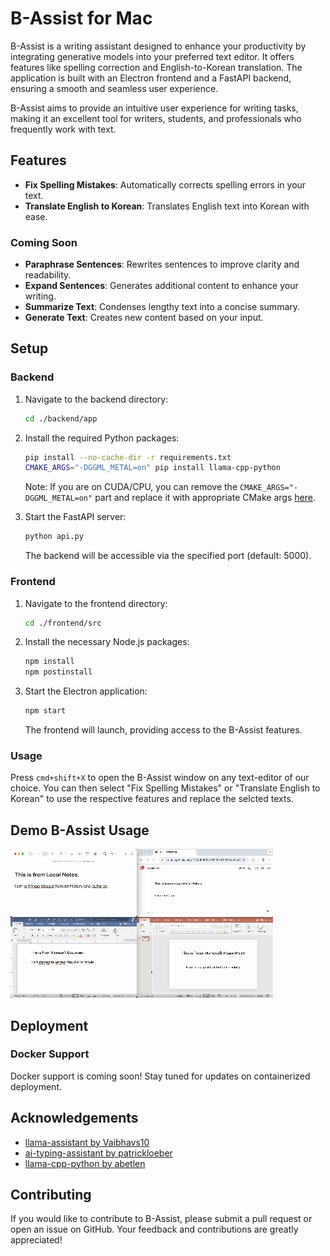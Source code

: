 # B-Assist for Mac

B-Assist is a writing assistant designed to enhance your productivity by integrating generative models into your preferred text editor. It offers features like spelling correction and English-to-Korean translation. The application is built with an Electron frontend and a FastAPI backend, ensuring a smooth and seamless user experience.

B-Assist aims to provide an intuitive user experience for writing tasks, making it an excellent tool for writers, students, and professionals who frequently work with text.

## Features

- **Fix Spelling Mistakes**: Automatically corrects spelling errors in your text.
- **Translate English to Korean**: Translates English text into Korean with ease.

### Coming Soon

- **Paraphrase Sentences**: Rewrites sentences to improve clarity and readability.
- **Expand Sentences**: Generates additional content to enhance your writing.
- **Summarize Text**: Condenses lengthy text into a concise summary.
- **Generate Text**: Creates new content based on your input.

## Setup

### Backend

1. Navigate to the backend directory:
    ```bash
    cd ./backend/app
    ```

2. Install the required Python packages:
    ```bash
    pip install --no-cache-dir -r requirements.txt
    CMAKE_ARGS="-DGGML_METAL=on" pip install llama-cpp-python
    ```
    Note: If you are on CUDA/CPU, you can remove the `CMAKE_ARGS="-DGGML_METAL=on"` part and replace it with appropriate CMake args [here](https://llama-cpp-python.readthedocs.io/en/latest/#supported-backends).

3. Start the FastAPI server:
    ```bash
    python api.py
    ```

   The backend will be accessible via the specified port (default: 5000).

### Frontend

1. Navigate to the frontend directory:
    ```bash
    cd ./frontend/src
    ```

2. Install the necessary Node.js packages:
    ```bash
    npm install
    npm postinstall
    ```

3. Start the Electron application:
    ```bash
    npm start
    ```

   The frontend will launch, providing access to the B-Assist features.

### Usage

Press `cmd+shift+X` to open the B-Assist window on any text-editor of our choice. You can then select "Fix Spelling Mistakes" or "Translate English to Korean" to use the respective features and replace the selcted texts.

## Demo B-Assist Usage

![Demo](./demo.gif)

## Deployment

### Docker Support

Docker support is coming soon! Stay tuned for updates on containerized deployment.

## Acknowledgements

- [llama-assistant by Vaibhavs10](https://github.com/Vaibhavs10/llama-assistant)
- [ai-typing-assistant by patrickloeber](https://github.com/patrickloeber/ai-typing-assistant)
- [llama-cpp-python by abetlen](https://github.com/abetlen/llama-cpp-python)

## Contributing

If you would like to contribute to B-Assist, please submit a pull request or open an issue on GitHub. Your feedback and contributions are greatly appreciated!

